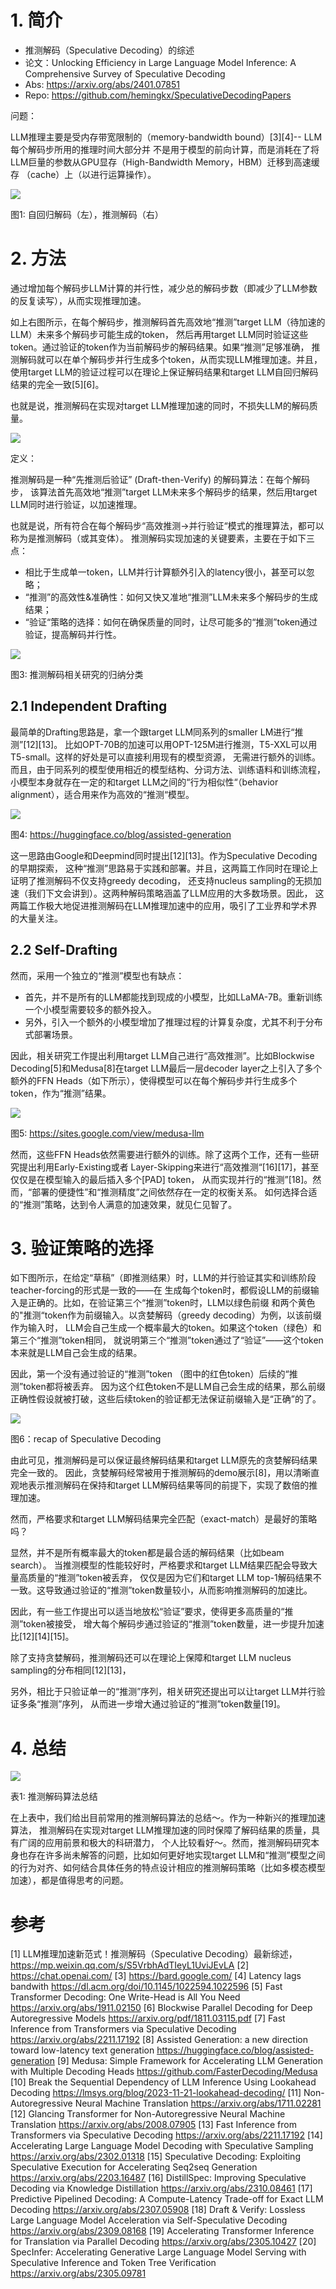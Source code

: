 # 1. 简介

- 推测解码（Speculative Decoding）的综述
- 论文：Unlocking Efficiency in Large Language Model Inference: A Comprehensive Survey of Speculative Decoding
- Abs: https://arxiv.org/abs/2401.07851
- Repo: https://github.com/hemingkx/SpeculativeDecodingPapers

问题：

LLM推理主要是受内存带宽限制的（memory-bandwidth bound）[3][4]-- LLM每个解码步所用的推理时间大部分并
不是用于模型的前向计算，而是消耗在了将LLM巨量的参数从GPU显存（High-Bandwidth Memory，HBM）迁移到高速缓存
（cache）上（以进行运算操作）。

![](.02_推测解码_images/解码对比.png)

图1: 自回归解码（左），推测解码（右）


# 2. 方法

通过增加每个解码步LLM计算的并行性，减少总的解码步数（即减少了LLM参数的反复读写），从而实现推理加速。

如上右图所示，在每个解码步，推测解码首先高效地“推测”target LLM（待加速的LLM）未来多个解码步可能生成的token，
然后再用target LLM同时验证这些token。通过验证的token作为当前解码步的解码结果。如果“推测”足够准确，
推测解码就可以在单个解码步并行生成多个token，从而实现LLM推理加速。并且，使用target 
LLM的验证过程可以在理论上保证解码结果和target LLM自回归解码结果的完全一致[5][6]。

也就是说，推测解码在实现对target LLM推理加速的同时，不损失LLM的解码质量。

![](.02_推测解码_images/推测解码演化.png)

定义：

推测解码是一种“先推测后验证” (Draft-then-Verify) 的解码算法：在每个解码步，
该算法首先高效地“推测”target LLM未来多个解码步的结果，然后用target LLM同时进行验证，以加速推理。

也就是说，所有符合在每个解码步“高效推测->并行验证“模式的推理算法，都可以称为是推测解码（或其变体）。
推测解码实现加速的关键要素，主要在于如下三点：

- 相比于生成单一token，LLM并行计算额外引入的latency很小，甚至可以忽略；
- “推测”的高效性&准确性：如何又快又准地“推测”LLM未来多个解码步的生成结果；
- “验证“策略的选择：如何在确保质量的同时，让尽可能多的“推测”token通过验证，提高解码并行性。

![](.02_推测解码_images/推测解码分类.png)

图3: 推测解码相关研究的归纳分类

## 2.1 Independent Drafting

最简单的Drafting思路是，拿一个跟target LLM同系列的smaller LM进行“推测”[12][13]。
比如OPT-70B的加速可以用OPT-125M进行推测，T5-XXL可以用T5-small。这样的好处是可以直接利用现有的模型资源，
无需进行额外的训练。而且，由于同系列的模型使用相近的模型结构、分词方法、训练语料和训练流程，
小模型本身就存在一定的和target LLM之间的“行为相似性“（behavior alignment），适合用来作为高效的“推测“模型。

![](.02_推测解码_images/assisted_generation.png)

图4: https://huggingface.co/blog/assisted-generation

这一思路由Google和Deepmind同时提出[12][13]。作为Speculative Decoding的早期探索，
这种“推测”思路易于实践和部署。并且，这两篇工作同时在理论上证明了推测解码不仅支持greedy decoding，
还支持nucleus sampling的无损加速（我们下文会讲到）。这两种解码策略涵盖了LLM应用的大多数场景。因此，
这两篇工作极大地促进推测解码在LLM推理加速中的应用，吸引了工业界和学术界的大量关注。

## 2.2 Self-Drafting
然而，采用一个独立的“推测”模型也有缺点：

- 首先，并不是所有的LLM都能找到现成的小模型，比如LLaMA-7B。重新训练一个小模型需要较多的额外投入。
- 另外，引入一个额外的小模型增加了推理过程的计算复杂度，尤其不利于分布式部署场景。

因此，相关研究工作提出利用target LLM自己进行“高效推测”。比如Blockwise Decoding[5]和Medusa[8]在target 
LLM最后一层decoder layer之上引入了多个额外的FFN Heads（如下所示），使得模型可以在每个解码步并行生成多个token，作为“推测”结果。

![](.02_推测解码_images/self-drafting.png)

图5: https://sites.google.com/view/medusa-llm

然而，这些FFN Heads依然需要进行额外的训练。除了这两个工作，还有一些研究提出利用Early-Existing或者
Layer-Skipping来进行“高效推测“[16][17]，甚至仅仅是在模型输入的最后插入多个[PAD] token，
从而实现并行的“推测”[18]。然而，“部署的便捷性”和“推测精度”之间依然存在一定的权衡关系。
如何选择合适的“推测”策略，达到令人满意的加速效果，就见仁见智了。

# 3. 验证策略的选择

如下图所示，在给定“草稿”（即推测结果）时，LLM的并行验证其实和训练阶段teacher-forcing的形式是一致的——在
生成每个token时，都假设LLM的前缀输入是正确的。比如，在验证第三个“推测”token时，LLM以绿色前缀
和两个黄色的"推测“token作为前缀输入。以贪婪解码（greedy decoding）为例，以该前缀作为输入时，
LLM会自己生成一个概率最大的token。如果这个token（绿色）和第三个“推测”token相同，
就说明第三个“推测”token通过了“验证”——这个token本来就是LLM自己会生成的结果。

因此，第一个没有通过验证的“推测”token （图中的红色token）后续的“推测”token都将被丢弃。
因为这个红色token不是LLM自己会生成的结果，那么前缀正确性假设就被打破，这些后续token的验证都无法保证前缀输入是“正确”的了。

![](.02_推测解码_images/验证.png)

图6：recap of Speculative Decoding

由此可见，推测解码是可以保证最终解码结果和target LLM原先的贪婪解码结果完全一致的。
因此，贪婪解码经常被用于推测解码的demo展示[8]，用以清晰直观地表示推测解码在保持和target 
LLM解码结果等同的前提下，实现了数倍的推理加速。

然而，严格要求和target LLM解码结果完全匹配（exact-match）是最好的策略吗？

显然，并不是所有概率最大的token都是最合适的解码结果（比如beam search）。
当推测模型的性能较好时，严格要求和target LLM结果匹配会导致大量高质量的“推测”token被丢弃，
仅仅是因为它们和target LLM top-1解码结果不一致。这导致通过验证的“推测”token数量较小，从而影响推测解码的加速比。

因此，有一些工作提出可以适当地放松“验证”要求，使得更多高质量的“推测”token被接受，
增大每个解码步通过验证的“推测”token数量，进一步提升加速比[12][14][15]。

除了支持贪婪解码，推测解码还可以在理论上保障和target LLM nucleus sampling的分布相同[12][13]，

另外，相比于只验证单一的“推测”序列，相关研究还提出可以让target LLM并行验证多条“推测”序列，
从而进一步增大通过验证的“推测”token数量[19]。

# 4. 总结

![](.02_推测解码_images/推测算法总结.png)

表1: 推测解码算法总结

在上表中，我们给出目前常用的推测解码算法的总结～。作为一种新兴的推理加速算法，
推测解码在实现对target LLM推理加速的同时保障了解码结果的质量，具有广阔的应用前景和极大的科研潜力，
个人比较看好～。然而，推测解码研究本身也存在许多尚未解答的问题，比如如何更好地实现target 
LLM和“推测”模型之间的行为对齐、如何结合具体任务的特点设计相应的推测解码策略（比如多模态模型加速），都是值得思考的问题。

# 参考
[1] LLM推理加速新范式！推测解码（Speculative Decoding）最新综述，https://mp.weixin.qq.com/s/S5VrbhAdTIeyL1UviJEvLA
[2] https://chat.openai.com/
[3] https://bard.google.com/
[4] Latency lags bandwith https://dl.acm.org/doi/10.1145/1022594.1022596
[5] Fast Transformer Decoding: One Write-Head is All You Need https://arxiv.org/abs/1911.02150
[6] Blockwise Parallel Decoding for Deep Autoregressive Models https://arxiv.org/pdf/1811.03115.pdf
[7] Fast Inference from Transformers via Speculative Decoding https://arxiv.org/abs/2211.17192
[8] Assisted Generation: a new direction toward low-latency text generation https://huggingface.co/blog/assisted-generation
[9] Medusa: Simple Framework for Accelerating LLM Generation with Multiple Decoding Heads https://github.com/FasterDecoding/Medusa
[10] Break the Sequential Dependency of LLM Inference Using Lookahead Decoding https://lmsys.org/blog/2023-11-21-lookahead-decoding/
[11] Non-Autoregressive Neural Machine Translation https://arxiv.org/abs/1711.02281
[12] Glancing Transformer for Non-Autoregressive Neural Machine Translation https://arxiv.org/abs/2008.07905
[13] Fast Inference from Transformers via Speculative Decoding https://arxiv.org/abs/2211.17192
[14] Accelerating Large Language Model Decoding with Speculative Sampling https://arxiv.org/abs/2302.01318
[15] Speculative Decoding: Exploiting Speculative Execution for Accelerating Seq2seq Generation https://arxiv.org/abs/2203.16487
[16] DistillSpec: Improving Speculative Decoding via Knowledge Distillation https://arxiv.org/abs/2310.08461
[17] Predictive Pipelined Decoding: A Compute-Latency Trade-off for Exact LLM Decoding https://arxiv.org/abs/2307.05908
[18] Draft & Verify: Lossless Large Language Model Acceleration via Self-Speculative Decoding https://arxiv.org/abs/2309.08168
[19] Accelerating Transformer Inference for Translation via Parallel Decoding https://arxiv.org/abs/2305.10427
[20] SpecInfer: Accelerating Generative Large Language Model Serving with Speculative Inference and Token Tree Verification https://arxiv.org/abs/2305.09781